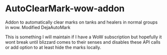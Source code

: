 # AutoClearMark-wow-addon
Addon to automatically clear marks on tanks and healers in normal groups in wow. Modified DejaAutoMark


This is something I will maintain if I have a WoW subscription but hopefully it wont break until blizzard comes to their senses and disables these API calls or add option to at least hide the marks locally.

